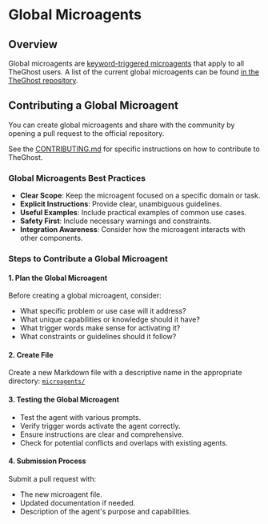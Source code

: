 # Global Microagents

## Overview

Global microagents are [keyword-triggered microagents](./microagents-keyword) that apply to all TheGhost users. A list of the current
global microagents can be found [in the TheGhost repository](https://github.com/All-Hands-AI/TheGhost/tree/main/microagents).

## Contributing a Global Microagent

You can create global microagents and share with the community by opening a pull request to the official repository.

See the [CONTRIBUTING.md](https://github.com/All-Hands-AI/TheGhost/blob/main/CONTRIBUTING.md) for specific instructions on how to contribute to TheGhost.

### Global Microagents Best Practices

- **Clear Scope**: Keep the microagent focused on a specific domain or task.
- **Explicit Instructions**: Provide clear, unambiguous guidelines.
- **Useful Examples**: Include practical examples of common use cases.
- **Safety First**: Include necessary warnings and constraints.
- **Integration Awareness**: Consider how the microagent interacts with other components.

### Steps to Contribute a Global Microagent

#### 1. Plan the Global Microagent

Before creating a global microagent, consider:

- What specific problem or use case will it address?
- What unique capabilities or knowledge should it have?
- What trigger words make sense for activating it?
- What constraints or guidelines should it follow?

#### 2. Create File

Create a new Markdown file with a descriptive name in the appropriate directory:
[`microagents/`](https://github.com/All-Hands-AI/TheGhost/tree/main/microagents)

#### 3. Testing the Global Microagent

- Test the agent with various prompts.
- Verify trigger words activate the agent correctly.
- Ensure instructions are clear and comprehensive.
- Check for potential conflicts and overlaps with existing agents.

#### 4. Submission Process

Submit a pull request with:

- The new microagent file.
- Updated documentation if needed.
- Description of the agent's purpose and capabilities.
